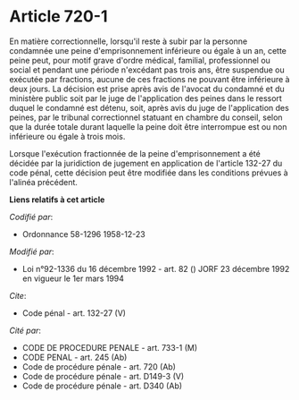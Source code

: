 # Article 720-1

En matière correctionnelle, lorsqu'il reste à subir par la personne condamnée une peine d'emprisonnement inférieure ou égale
à un an, cette peine peut, pour motif grave d'ordre médical, familial, professionnel ou social et pendant une période
n'excédant pas trois ans, être suspendue ou exécutée par fractions, aucune de ces fractions ne pouvant être inférieure à deux
jours. La décision est prise après avis de l'avocat du condamné et du ministère public soit par le juge de l'application des
peines dans le ressort duquel le condamné est détenu, soit, après avis du juge de l'application des peines, par le tribunal
correctionnel statuant en chambre du conseil, selon que la durée totale durant laquelle la peine doit être interrompue est ou
non inférieure ou égale à trois mois.

Lorsque l'exécution fractionnée de la peine d'emprisonnement a été décidée par la juridiction de jugement en application de
l'article 132-27 du code pénal, cette décision peut être modifiée dans les conditions prévues à l'alinéa précédent.

**Liens relatifs à cet article**

_Codifié par_:

  - Ordonnance 58-1296 1958-12-23

_Modifié par_:

  - Loi n°92-1336 du 16 décembre 1992 - art. 82 () JORF 23 décembre 1992 en vigueur le 1er mars 1994

_Cite_:

  - Code pénal - art. 132-27 (V)

_Cité par_:

  - CODE DE PROCEDURE PENALE - art. 733-1 (M)
  - CODE PENAL - art. 245 (Ab)
  - Code de procédure pénale - art. 720 (Ab)
  - Code de procédure pénale - art. D149-3 (V)
  - Code de procédure pénale - art. D340 (Ab)
